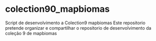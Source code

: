 # colection90_mapbiomas
Script de desenvolvimento a Colection9 mapbiomas Este repositorio pretende organizar e compartilhar o repositorio de desenvolvimento da coleção 9 de mapbiomas
